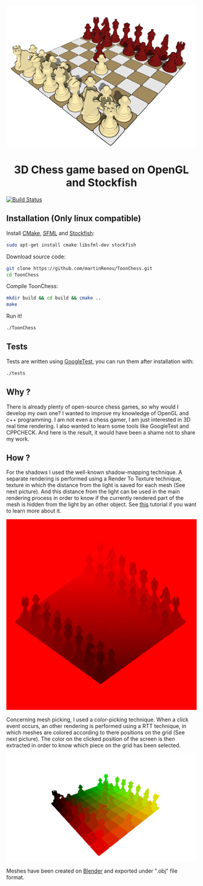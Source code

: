 <p align="center"><img width="700" src="images/ToonChess.png"></p>
<h1 align="center"> 3D Chess game based on OpenGL and Stockfish </h1>

[![Build Status](https://travis-ci.org/martinRenou/ToonChess.svg?branch=master)](https://travis-ci.org/martinRenou/ToonChess)

## Installation (Only linux compatible)

Install [CMake](https://cmake.org/), [SFML](https://www.sfml-dev.org/index.php) and [Stockfish](https://stockfishchess.org/):
```bash
sudo apt-get install cmake libsfml-dev stockfish
```

Download source code:
```bash
git clone https://github.com/martinRenou/ToonChess.git
cd ToonChess
```

Compile ToonChess:
```bash
mkdir build && cd build && cmake ..
make
```

Run it!
```bash
./ToonChess
```

## Tests

Tests are written using [GoogleTest](https://github.com/google/googletest), you can run them after installation with:
```bash
./tests
```

## Why ?
There is already plenty of open-source chess games, so why would I develop my own one?
I wanted to improve my knowledge of OpenGL and c++ programming. I am not even a chess gamer, I am just interested in 3D real time rendering. I also wanted to learn some tools like GoogleTest and CPPCHECK. And here is the result, it would have been a shame not to share my work.

## How ?
For the shadows I used the well-known shadow-mapping technique. A separate rendering is performed using a Render To Texture technique, texture in which the distance from the light is saved for each mesh (See next picture). And this distance from the light can be used in the main rendering process in order to know if the currently rendered part of the mesh is hidden from the light by an other object. See [this](http://www.opengl-tutorial.org/intermediate-tutorials/tutorial-16-shadow-mapping/) tutorial if you want to learn more about it.

<p align="center"><img width="512" src="images/ShadowMapping.png"></p>

Concerning mesh picking, I used a color-picking technique. When a click event occurs, an other rendering is performed using a RTT technique, in which meshes are colored according to there positions on the grid (See next picture). The color on the clicked position of the screen is then extracted in order to know which piece on the grid has been selected.

<p align="center"><img width="700" src="images/ColorPicking.png"></p>

Meshes have been created on [Blender](https://www.blender.org/) and exported under ".obj" file format.
